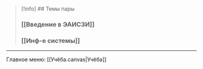 


> [!info] ## Темы пары
> ### [[Введение в ЭАИСЗИ]]
> ###  [[Инф-е системы]]


-----

Главное меню:
[[Учёба.canvas|Учёба]]
